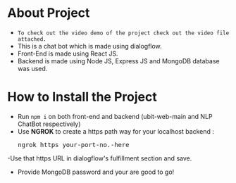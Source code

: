 # About Project
- ```To check out the video demo of the project check out the video file attached.```
- This is a chat bot which is made using dialogflow.
- Front-End is made using React JS.
- Backend is made using Node JS, Express JS and MongoDB database was used.


# How to Install the Project
- Run ```npm i``` on both front-end and backend (ubit-web-main and NLP ChatBot respectively)
- Use **NGROK** to create a https path way for your localhost backend :
    <pre>ngrok https your-port-no.-here</pre>
-Use that https URL in dialogflow's fulfillment section and save.
- Provide MongoDB password and your are good to go!
